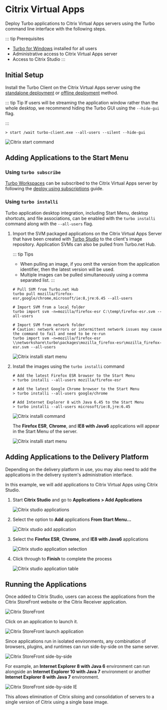 # Citrix Virtual Apps

Deploy Turbo applications to Citrix Virtual Apps servers using the Turbo command line interface with the following steps.

::: tip Prerequisites
- [Turbo for Windows](https://turbo.net/download/#client) installed for all users
- Administrative access to Citrix Virtual Apps server
- Access to Citrix Studio
:::

## Initial Setup

Install the Turbo Client on the Citrix Virtual Apps server using the [standalone deployment](/guides/desktop-client/standalone-client) or [offline deployment](/guides/desktop-client/offline-client) method.

::: tip Tip
If users will be streaming the application window rather than the whole desktop, we recommend hiding the Turbo GUI using the `--hide-gui` flag.

:::

```
> start /wait turbo-client.exe --all-users --silent --hide-gui
```

![Citrix start command](/images/citrix2.png)

## Adding Applications to the Start Menu

### Using `turbo subscribe`

[Turbo Workspaces](/guides/server/workspaces.html) can be subscribed to the Citrix Virtual Apps server by following the [deploy using subscriptions](/guides/desktop-client/subscriptions.html#deploy-using-subscriptions) guide.

### Using `turbo installi`

Turbo application desktop integration, including Start Menu, desktop shortcuts, and file associations, can be enabled with the `turbo installi` command along with the `--all-users` flag.

1. 	Import the SVM packaged applications on the Citrix Virtual Apps Server that have been created with [Turbo Studio](/studio/) to the client's image repository.
Application SVMs can also be pulled from Turbo.net Hub.

	::: tip Tips
	- When pulling an image, if you omit the version from the application identifier, then the latest version will be used.
	- Multiple images can be pulled simultaneously using a comma separated list.
	:::

	```
	# Pull SVM from Turbo.net Hub
	turbo pull mozilla/firefox-esr,google/chrome,microsoft/ie:8,jre:6.45 --all-users

	# Import SVM from a local folder
	turbo import svm -n=mozilla/firefox-esr C:\temp\firefox-esr.svm --all-users

	# Import SVM from network folder
	# Caution: network errors or intermittent network issues may cause the command to fail and need to be re-run
	turbo import svm -n=mozilla/firefox-esr \\networkshare\turbo\packages\mozilla_firefox-esr\mozilla_firefox-esr.svm --all-users
	```
	
	![Citrix installi start menu](/images/citrix13.png)
	
2.	Install the images using the `turbo installi` command
	```
	# Add the latest Firefox ESR browser to the Start Menu
	> turbo installi --all-users mozilla/firefox-esr

	# Add the latest Google Chrome browser to the Start Menu
	> turbo installi --all-users google/chrome

	# Add Internet Explorer 8 with Java 6.45 to the Start Menu
	> turbo installi --all-users microsoft/ie:8,jre:6.45
	```

	![Citrix installi command](/images/citrix3.png)

	The **Firefox ESR**, **Chrome**, and **IE8 with Java6** applications will appear in the Start Menu of the server.

	![Citrix installi start menu](/images/citrix4.png)

## Adding Applications to the Delivery Platform

Depending on the delivery platform in use, you may also need to add the applications in the delivery system's administration interface.

In this example, we will add applications to Citrix Virtual Apps using Citrix Studio.

1. Start **Citrix Studio** and go to **Applications > Add Applications**

   ![Citrix studio applications](/images/citrix5.png)

2. Select the option to **Add** applications **From Start Menu...**

   ![Citrix studio add application](/images/citrix6.png)

3. Select the **Firefox ESR**, **Chrome**, and **IE8 with Java6** applications

   ![Citrix studio application selection](/images/citrix7.png)

4. Click through to **Finish** to complete the process

   ![Citrix studio application table](/images/citrix8.png)

## Running the Applications

Once added to Citrix Studio, users can access the applications from the Citrix StoreFront website or the Citrix Receiver application.

![Citrix StoreFront](/images/citrix9.png)

Click on an application to launch it.

![Citrix StoreFront launch application](/images/citrix10.png)

Since applications run in isolated environments, any combination of browsers, plugins, and runtimes can run side-by-side on the same server.

![Citrix StoreFront side-by-side](/images/citrix11.png)

For example, an **Internet Explorer 8 with Java 6** environment can run alongside an **Internet Explorer 10 with Java 7** environment or another **Internet Explorer 8 with Java 7** environment.

![Citrix StoreFront side-by-side IE](/images/citrix12.png)

This allows elimination of Citrix siloing and consolidation of servers to a single version of Citrix using a single base image.
